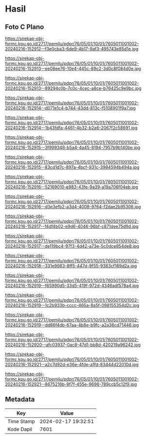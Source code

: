 # Hasil

## Foto C Plano

https://sirekap-obj-formc.kpu.go.id/2717/pemilu/pdpr/76/05/01/10/01/7605011001002-20240216-152912--f3e0cba3-6de9-4b17-9af3-495743e85d1e.jpg

https://sirekap-obj-formc.kpu.go.id/2717/pemilu/pdpr/76/05/01/10/01/7605011001002-20240216-152913--ee08ee76-10e4-445c-89c2-3d0c8f084d0e.jpg

https://sirekap-obj-formc.kpu.go.id/2717/pemilu/pdpr/76/05/01/10/01/7605011001002-20240216-152913--89294c0b-7c0c-4cec-a8ce-b76425c9e9bc.jpg

https://sirekap-obj-formc.kpu.go.id/2717/pemilu/pdpr/76/05/01/10/01/7605011001002-20240216-152914--d071e1c4-b744-43dd-813c-f5108901f9a7.jpg

https://sirekap-obj-formc.kpu.go.id/2717/pemilu/pdpr/76/05/01/10/01/7605011001002-20240216-152914--1b43fdfa-4461-4b32-b2a6-2067f2c58691.jpg

https://sirekap-obj-formc.kpu.go.id/2717/pemilu/pdpr/76/05/01/10/01/7605011001002-20240216-152915--3f999348-b5a4-4a45-8194-7957b9b140be.jpg

https://sirekap-obj-formc.kpu.go.id/2717/pemilu/pdpr/76/05/01/10/01/7605011001002-20240216-152915--83cd1d7c-897a-4bcf-931c-3984594b494a.jpg

https://sirekap-obj-formc.kpu.go.id/2717/pemilu/pdpr/76/05/01/10/01/7605011001002-20240216-152916--52169010-e983-43fe-9a39-a19a706f04eb.jpg

https://sirekap-obj-formc.kpu.go.id/2717/pemilu/pdpr/76/05/01/10/01/7605011001002-20240216-152916--d3e3efb2-a3d4-4008-9764-f2dae2b95306.jpg

https://sirekap-obj-formc.kpu.go.id/2717/pemilu/pdpr/76/05/01/10/01/7605011001002-20240216-152917--f4df4b02-e9d6-4046-96bf-c871dee75d9d.jpg

https://sirekap-obj-formc.kpu.go.id/2717/pemilu/pdpr/76/05/01/10/01/7605011001002-20240216-152917--de119bc4-97f3-4d42-a73e-5c0dce854de8.jpg

https://sirekap-obj-formc.kpu.go.id/2717/pemilu/pdpr/76/05/01/10/01/7605011001002-20240216-152918--331e9983-8ff5-447d-9f55-9383cf189d2a.jpg

https://sirekap-obj-formc.kpu.go.id/2717/pemilu/pdpr/76/05/01/10/01/7605011001002-20240216-152919--f65990d5-33d5-419f-972d-4346adf578a4.jpg

https://sirekap-obj-formc.kpu.go.id/2717/pemilu/pdpr/76/05/01/10/01/7605011001002-20240216-152919--1c2b933b-cccc-465a-8a5f-098155354d2c.jpg

https://sirekap-obj-formc.kpu.go.id/2717/pemilu/pdpr/76/05/01/10/01/7605011001002-20240216-152919--dd86f4db-67aa-4b8e-b9fc-a2a36cd71446.jpg

https://sirekap-obj-formc.kpu.go.id/2717/pemilu/pdpr/76/05/01/10/01/7605011001002-20240216-152920--afc03937-0ac8-47d1-bb8d-420219a96242.jpg

https://sirekap-obj-formc.kpu.go.id/2717/pemilu/pdpr/76/05/01/10/01/7605011001002-20240216-152921--a2c7d92d-e36e-4fde-a1fd-83444d22010d.jpg

https://sirekap-obj-formc.kpu.go.id/2717/pemilu/pdpr/76/05/01/10/01/7605011001002-20240216-152921--8675216b-9f7f-455e-9696-789ccb5c12f9.jpg


## Metadata

| Key        | Value               |
| ---------- | ------------------- |
| Time Stamp | 2024-02-17 19:32:51 |
| Kode Dapil | 7601                |



